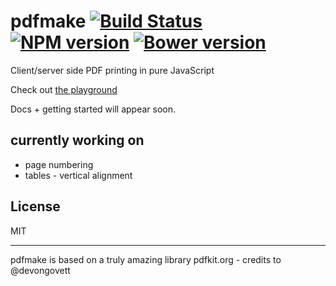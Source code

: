 pdfmake [![Build Status](https://travis-ci.org/bpampuch/pdfmake.png?branch=master)](https://travis-ci.org/bpampuch/pdfmake) [![NPM version](https://badge.fury.io/js/pdfmake.png)](http://badge.fury.io/js/pdfmake) [![Bower version](https://badge.fury.io/bo/pdfmake.png)](http://badge.fury.io/bo/pdfmake)
=======

Client/server side PDF printing in pure JavaScript

Check out [the playground](http://bpampuch.github.io/pdfmake/playground.html)

Docs + getting started will appear soon.


## currently working on

* page numbering
* tables - vertical alignment

## License
MIT

-------



pdfmake is based on a truly amazing library pdfkit.org - credits to @devongovett
